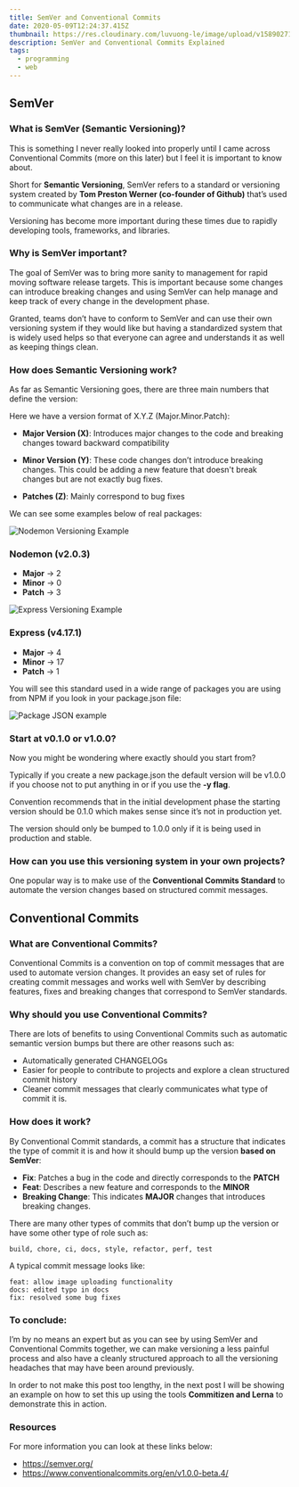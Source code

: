 ```yaml
---
title: SemVer and Conventional Commits
date: 2020-05-09T12:24:37.415Z
thumbnail: https://res.cloudinary.com/luvuong-le/image/upload/v1589027125/Blog%20Posts/Semantic%20Versioning/packagejson_vtckin.png
description: SemVer and Conventional Commits Explained
tags:
  - programming
  - web
---
```

## SemVer

### What is SemVer (Semantic Versioning)?

This is something I never really looked into properly until I came across Conventional Commits (more on this later) but I feel it is important to know about.

Short for **Semantic Versioning**, SemVer refers to a standard or versioning system created by **Tom Preston Werner (co-founder of Github)** that’s used to communicate what changes are in a release.

Versioning has become more important during these times due to rapidly developing tools, frameworks, and libraries.

### Why is SemVer important?

The goal of SemVer was to bring more sanity to management for rapid moving software release targets. This is important because some changes can introduce breaking changes and using SemVer can help manage and keep track of every change in the development phase.

Granted, teams don’t have to conform to SemVer and can use their own versioning system if they would like but having a standardized system that is widely used helps so that everyone can agree and understands it as well as keeping things clean.

### How does Semantic Versioning work?

As far as Semantic Versioning goes, there are three main numbers that define the version:

Here we have a version format of X.Y.Z (Major.Minor.Patch):

- **Major Version (X)**: Introduces major changes to the code and breaking changes toward backward compatibility

- **Minor Version (Y)**: These code changes don’t introduce breaking changes. This could be adding a new feature that doesn't break changes but are not exactly bug fixes.

- **Patches (Z)**: Mainly correspond to bug fixes

We can see some examples below of real packages:

![Nodemon Versioning Example](https://dev-to-uploads.s3.amazonaws.com/i/eflbxpowrz2ln7p0zjp8.png)

### Nodemon (v2.0.3)

- **Major** -> 2
- **Minor** -> 0
- **Patch** -> 3

![Express Versioning Example](https://dev-to-uploads.s3.amazonaws.com/i/glrd3ezmqzll9c27h28h.png)

### Express (v4.17.1)

- **Major** -> 4
- **Minor** -> 17
- **Patch** -> 1

You will see this standard used in a wide range of packages you are using from NPM if you look in your package.json file:

![Package JSON example](https://dev-to-uploads.s3.amazonaws.com/i/0jyimje3ara8k0j8d0h9.png)

### Start at v0.1.0 or v1.0.0?

Now you might be wondering where exactly should you start from?

Typically if you create a new package.json the default version will be v1.0.0 if you choose not to put anything in or if you use the **-y flag**.

Convention recommends that in the initial development phase the starting version should be 0.1.0 which makes sense since it’s not in production yet.

The version should only be bumped to 1.0.0 only if it is being used in production and stable.

### How can you use this versioning system in your own projects?

One popular way is to make use of the **Conventional Commits Standard** to automate the version changes based on structured commit messages.

## Conventional Commits

### What are Conventional Commits?

Conventional Commits is a convention on top of commit messages that are used to automate version changes. It provides an easy set of rules for creating commit messages and works well with SemVer by describing features, fixes and breaking changes that correspond to SemVer standards.

### Why should you use Conventional Commits?

There are lots of benefits to using Conventional Commits such as automatic semantic version bumps but there are other reasons such as:
- Automatically generated CHANGELOGs
- Easier for people to contribute to projects and explore a clean structured commit history
- Cleaner commit messages that clearly communicates what type of commit it is.

### How does it work?

By Conventional Commit standards, a commit has a structure that indicates the type of commit it is and how it should bump up the version **based on SemVer**:

- **Fix**: Patches a bug in the code and directly corresponds to the **PATCH**
- **Feat**: Describes a new feature and corresponds to the **MINOR**
- **Breaking Change**: This indicates **MAJOR** changes that introduces breaking changes.

There are many other types of commits that don’t bump up the version or have some other type of role such as:
```
build, chore, ci, docs, style, refactor, perf, test
```

A typical commit message looks like:

```
feat: allow image uploading functionality
docs: edited typo in docs
fix: resolved some bug fixes
```

### To conclude:

I’m by no means an expert but as you can see by using SemVer and Conventional Commits together, we can make versioning a less painful process and also have a cleanly structured approach to all the versioning headaches that may have been around previously.

In order to not make this post too lengthy, in the next post I will be showing an example on how to set this up using the tools **Commitizen and Lerna** to demonstrate this in action.

### Resources

For more information you can look at these links below:

- https://semver.org/
- https://www.conventionalcommits.org/en/v1.0.0-beta.4/
